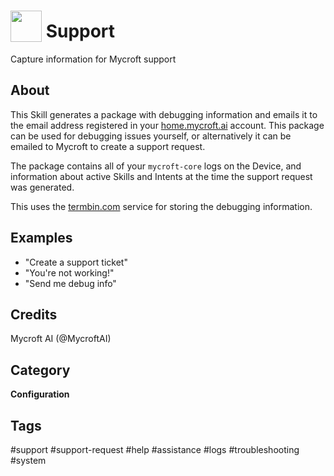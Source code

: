 # <img src='https://rawgit.com/FortAwesome/Font-Awesome/master/svgs/solid/life-ring.svg' card_color='#FD8E4C' width='50' height='50' style='vertical-align:bottom'/> Support
Capture information for Mycroft support

## About 
This Skill generates a package with debugging information and emails it to the email address registered in your [home.mycroft.ai](https://home.mycroft.ai) account. This package can be used for debugging issues yourself, or alternatively it can be emailed to Mycroft to create a support request. 

The package contains all of your `mycroft-core` logs on the Device, and information about active Skills and Intents at the time the support request was generated. 

This uses the [termbin.com](http://termbin.com/) service for storing the debugging information.

## Examples 
* "Create a support ticket"
* "You're not working!"
* "Send me debug info"

## Credits 
Mycroft AI (@MycroftAI)

## Category
**Configuration**

## Tags
#support
#support-request
#help
#assistance
#logs
#troubleshooting
#system
